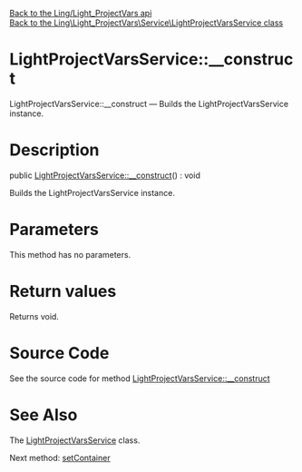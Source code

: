 [Back to the Ling/Light_ProjectVars api](https://github.com/lingtalfi/Light_ProjectVars/blob/master/doc/api/Ling/Light_ProjectVars.md)<br>
[Back to the Ling\Light_ProjectVars\Service\LightProjectVarsService class](https://github.com/lingtalfi/Light_ProjectVars/blob/master/doc/api/Ling/Light_ProjectVars/Service/LightProjectVarsService.md)


LightProjectVarsService::__construct
================



LightProjectVarsService::__construct — Builds the LightProjectVarsService instance.




Description
================


public [LightProjectVarsService::__construct](https://github.com/lingtalfi/Light_ProjectVars/blob/master/doc/api/Ling/Light_ProjectVars/Service/LightProjectVarsService/__construct.md)() : void




Builds the LightProjectVarsService instance.




Parameters
================

This method has no parameters.


Return values
================

Returns void.








Source Code
===========
See the source code for method [LightProjectVarsService::__construct](https://github.com/lingtalfi/Light_ProjectVars/blob/master/Service/LightProjectVarsService.php#L33-L36)


See Also
================

The [LightProjectVarsService](https://github.com/lingtalfi/Light_ProjectVars/blob/master/doc/api/Ling/Light_ProjectVars/Service/LightProjectVarsService.md) class.

Next method: [setContainer](https://github.com/lingtalfi/Light_ProjectVars/blob/master/doc/api/Ling/Light_ProjectVars/Service/LightProjectVarsService/setContainer.md)<br>

